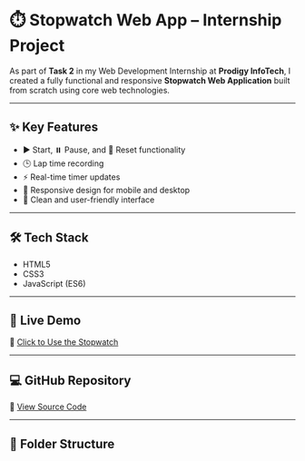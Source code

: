 # ⏱️ Stopwatch Web App – Internship Project

As part of **Task 2** in my Web Development Internship at **Prodigy InfoTech**, I created a fully functional and responsive **Stopwatch Web Application** built from scratch using core web technologies.

---

## ✨ Key Features

- ▶️ Start, ⏸️ Pause, and 🔄 Reset functionality  
- 🕒 Lap time recording  
- ⚡ Real-time timer updates  
- 📱 Responsive design for mobile and desktop  
- 🧭 Clean and user-friendly interface

---

## 🛠️ Tech Stack

- HTML5  
- CSS3  
- JavaScript (ES6)

---

## 🚀 Live Demo

🔗 [Click to Use the Stopwatch](https://lnkd.in/dbCbzs8f)

---

## 💻 GitHub Repository

📁 [View Source Code](https://lnkd.in/dTKE_Qq9)

---

## 📁 Folder Structure
